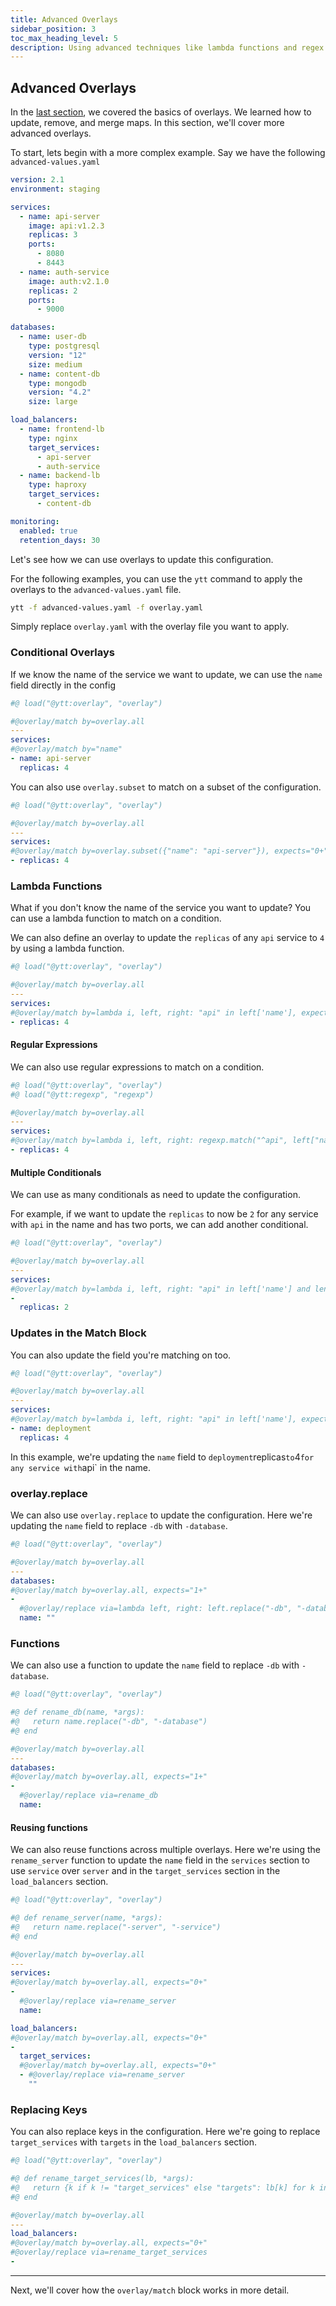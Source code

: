 ```yaml
---
title: Advanced Overlays
sidebar_position: 3
toc_max_heading_level: 5
description: Using advanced techniques like lambda functions and regex
---
```


## Advanced Overlays

In the [last section](./overlay_basics.md), we covered the basics of overlays. We learned how to update, remove, and merge maps. In this section, we'll cover more advanced overlays.

To start, lets begin with a more complex example. Say we have the following `advanced-values.yaml`

```yaml title="advanced-values.yaml"
version: 2.1
environment: staging

services:
  - name: api-server
    image: api:v1.2.3
    replicas: 3
    ports:
      - 8080
      - 8443
  - name: auth-service
    image: auth:v2.1.0
    replicas: 2
    ports:
      - 9000

databases:
  - name: user-db
    type: postgresql
    version: "12"
    size: medium
  - name: content-db
    type: mongodb
    version: "4.2"
    size: large

load_balancers:
  - name: frontend-lb
    type: nginx
    target_services:
      - api-server
      - auth-service
  - name: backend-lb
    type: haproxy
    target_services:
      - content-db

monitoring:
  enabled: true
  retention_days: 30
```

Let's see how we can use overlays to update this configuration.

For the following examples, you can use the `ytt` command to apply the overlays to the `advanced-values.yaml` file.

```bash
ytt -f advanced-values.yaml -f overlay.yaml
```

Simply replace `overlay.yaml` with the overlay file you want to apply.

### Conditional Overlays

If we know the name of the service we want to update, we can use the `name` field directly in the config

```yaml title="match_simple.yaml"
#@ load("@ytt:overlay", "overlay")

#@overlay/match by=overlay.all
---
services:
#@overlay/match by="name"
- name: api-server
  replicas: 4
```

You can also use `overlay.subset` to match on a subset of the configuration.

```yaml title="match_subset.yaml"
#@ load("@ytt:overlay", "overlay")

#@overlay/match by=overlay.all
---
services:
#@overlay/match by=overlay.subset({"name": "api-server"}), expects="0+"
- replicas: 4
```


### Lambda Functions

What if you don't know the name of the service you want to update? You can use a lambda function to match on a condition.

We can also define an overlay to update the `replicas` of any `api` service to `4` by using a lambda function.

```yaml title="simple_lambda.yaml"
#@ load("@ytt:overlay", "overlay")

#@overlay/match by=overlay.all
---
services:
#@overlay/match by=lambda i, left, right: "api" in left['name'], expects="0+"
- replicas: 4
```

#### Regular Expressions

We can also use regular expressions to match on a condition.

```yaml title="match_regex.yaml"
#@ load("@ytt:overlay", "overlay")
#@ load("@ytt:regexp", "regexp")

#@overlay/match by=overlay.all
---
services:
#@overlay/match by=lambda i, left, right: regexp.match("^api", left["name"]), expects="0+"
- replicas: 4
```

#### Multiple Conditionals

We can use as many conditionals as need to update the configuration.

For example, if we want to update the `replicas` to now be `2` for any service with `api` in the name and has two ports, we can add another conditional.

```yaml title="multi_conditionals.yaml"
#@ load("@ytt:overlay", "overlay")

#@overlay/match by=overlay.all
---
services:
#@overlay/match by=lambda i, left, right: "api" in left['name'] and len(left['ports']) > 1, expects="0+"
-
  replicas: 2
```

### Updates in the Match Block

You can also update the field you're matching on too.

```yaml title="update_in_place.yaml"
#@ load("@ytt:overlay", "overlay")

#@overlay/match by=overlay.all
---
services:
#@overlay/match by=lambda i, left, right: "api" in left['name'], expects="0+"
- name: deployment
  replicas: 4
```

In this example, we're updating the `name` field to `deployment`replicas` to `4` for any service with `api` in the name.

### overlay.replace

We can also use `overlay.replace` to update the configuration. Here we're updating the `name` field to replace `-db` with `-database`.

```yaml title="replace.yaml"
#@ load("@ytt:overlay", "overlay")

#@overlay/match by=overlay.all
---
databases:
#@overlay/match by=overlay.all, expects="1+"
-
  #@overlay/replace via=lambda left, right: left.replace("-db", "-database")
  name: ""
```

### Functions

We can also use a function to update the `name` field to replace `-db` with `-database`.

```yaml title="replace_via_func.yaml"
#@ load("@ytt:overlay", "overlay")

#@ def rename_db(name, *args):
#@   return name.replace("-db", "-database")
#@ end

#@overlay/match by=overlay.all
---
databases:
#@overlay/match by=overlay.all, expects="1+"
-
  #@overlay/replace via=rename_db
  name:
```

#### Reusing functions

We can also reuse functions across multiple overlays. Here we're using the `rename_server` function to update the `name` field in the `services` section to use `service` over `server` and in the `target_services` section in the `load_balancers` section.

```yaml title="func_reuse.yaml"
#@ load("@ytt:overlay", "overlay")

#@ def rename_server(name, *args):
#@   return name.replace("-server", "-service")
#@ end

#@overlay/match by=overlay.all
---
services:
#@overlay/match by=overlay.all, expects="0+"
-
  #@overlay/replace via=rename_server
  name:

load_balancers:
#@overlay/match by=overlay.all, expects="0+"
-
  target_services:
  #@overlay/match by=overlay.all, expects="0+"
  - #@overlay/replace via=rename_server
    ""
```

### Replacing Keys

You can also replace keys in the configuration. Here we're going to replace `target_services` with `targets` in the `load_balancers` section.

```yaml title="replace_key.yaml"
#@ load("@ytt:overlay", "overlay")

#@ def rename_target_services(lb, *args):
#@   return {k if k != "target_services" else "targets": lb[k] for k in lb}
#@ end

#@overlay/match by=overlay.all
---
load_balancers:
#@overlay/match by=overlay.all, expects="0+"
#@overlay/replace via=rename_target_services
-
```

---

Next, we'll cover how the `overlay/match` block works in more detail.
